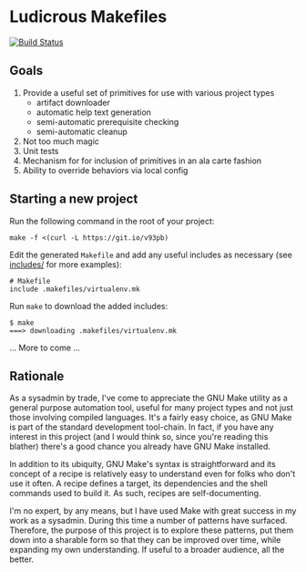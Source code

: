 # Ludicrous Makefiles

[![Build Status](https://travis-ci.org/martinwalsh/ludicrous-makefiles.svg?branch=master)](https://travis-ci.org/martinwalsh/ludicrous-makefiles)

## Goals

1. Provide a useful set of primitives for use with various project types
    - artifact downloader
    - automatic help text generation
    - semi-automatic prerequisite checking
    - semi-automatic cleanup
2. Not too much magic
3. Unit tests
4. Mechanism for for inclusion of primitives in an ala carte fashion
5. Ability to override behaviors via local config

## Starting a new project

Run the following command in the root of your project:

```
make -f <(curl -L https://git.io/v93pb)
```

Edit the generated `Makefile` and add any useful includes as necessary (see
[includes/](https://github.com/martinwalsh/ludicrous-makefiles/tree/master/includes) for more
examples):

```
# Makefile
include .makefiles/virtualenv.mk
```

Run `make` to download the added includes:

```
$ make
===> downloading .makefiles/virtualenv.mk
```

... More to come ...

## Rationale

As a sysadmin by trade, I've come to appreciate the GNU Make utility as a general purpose automation
tool, useful for many project types and not just those involving compiled languages. It's a fairly
easy choice, as GNU Make is part of the standard development tool-chain.  In fact, if you have any
interest in this project (and I would think so, since you're reading this blather) there's a good
chance you already have GNU Make installed.

In addition to its ubiquity, GNU Make's syntax is straightforward and its concept of a recipe is
relatively easy to understand even for folks who don't use it often. A recipe defines a target, its
dependencies and the shell commands used to build it. As such, recipes are self-documenting.

I'm no expert, by any means, but I have used Make with great success in my work as a sysadmin.
During this time a number of patterns have surfaced. Therefore, the purpose of this project is to
explore these patterns, put them down into a sharable form so that they can be improved over time,
while expanding my own understanding. If useful to a broader audience, all the better.

